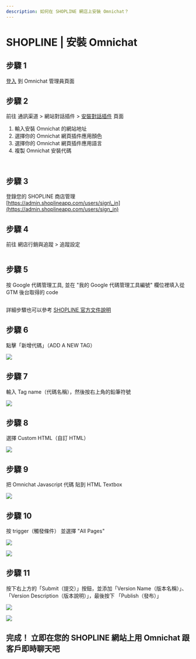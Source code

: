 ```yaml
---
description: 如何在 SHOPLINE 網店上安裝 Omnichat？
---
```


# SHOPLINE | 安裝 Omnichat

## 步驟 1

[登入](https://app.easychat.co/) 到 Omnichat 管理員頁面

## 步驟 2

前往  通訊渠道  >  網站對話插件  >  [安裝對話插件](https://app.easychat.co/install.html)  頁面

1. 輸入安裝 Omnichat 的網站地址
2. 選擇你的 Omnichat 網頁插件應用顏色
3. 選擇你的 Omnichat 網頁插件應用語言
4. 複製 Omnichat 安裝代碼

<figure><img src="../../../../.gitbook/assets/截圖 2023-05-23 下午5.03.27 (2).png" alt=""><figcaption></figcaption></figure>

<figure><img src="../../../../.gitbook/assets/截圖 2023-05-23 下午5.03.27 (1).png" alt=""><figcaption></figcaption></figure>

## 步驟 3

登錄您的 SHOPLINE 商店管理 [https://admin.shoplineapp.com/users/sign\_in](https://admin.shoplineapp.com/users/sign_in)

## 步驟 4

前往 網店行銷與追蹤 > 追蹤設定

<figure><img src="../../../../.gitbook/assets/截圖 2022-12-19 下午6.33.34.png" alt=""><figcaption></figcaption></figure>

## 步驟 5

按 Google 代碼管理工具,  並在 "我的 Google 代碼管理工具編號" 欄位裡填入從 GTM 後台取得的 code

<figure><img src="../../../../.gitbook/assets/TC_Step8.png" alt=""><figcaption></figcaption></figure>

詳細步驟也可以參考 [SHOPLINE 官方文件說明](https://support.shoplineapp.com/hc/zh-tw/articles/205276289-Google-%E4%BB%A3%E7%A2%BC%E7%AE%A1%E7%90%86%E5%B7%A5%E5%85%B7-GTM-%E5%AE%89%E8%A3%9D%E6%96%B9%E5%BC%8F)

## 步驟 6

點擊「新增代碼」（ADD A NEW TAG）

![](../../../../.gitbook/assets/easychat-install-shopline-5.png)

## 步驟 7

輸入 Tag name（代碼名稱），然後按右上角的鉛筆符號

![](../../../../.gitbook/assets/代碼名稱.png)

## 步驟 8

選擇 Custom HTML（自訂 HTML）

![](../../../../.gitbook/assets/easychat-install-shopline-7.png)

## 步驟 9

把 Omnichat Javascript 代碼 貼到 HTML Textbox

![](../../../../.gitbook/assets/easychat-install-shopline-8.png)

## 步驟 10

按 trigger（觸發條件） 並選擇 "All Pages"

![](<../../../../.gitbook/assets/gtm 觸發條件.png>)

![](../../../../.gitbook/assets/easychat-install-shopline-9.png)

## 步驟 11

按下右上方的「Submit（提交）」按鈕，並添加「Version Name（版本名稱）」、「Version Description（版本說明）」，最後按下 「Publish（發布）」

![](<../../../../.gitbook/assets/gtm 提交.png>)

![](<../../../../.gitbook/assets/gtm  提交變更.png>)



## **完成！ 立即在您的 SHOPLINE 網站上用** Omnichat **跟客戶即時聊天吧**
